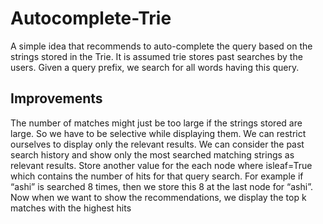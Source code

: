 # Autocomplete-Trie
 A simple idea that recommends to auto-complete the query based on the strings stored in the Trie. It is assumed trie stores past searches by the users.
 Given a query prefix, we search for all words having this query.
 <br>
## Improvements
The number of matches might just be too large if the strings stored are large. So we have to be selective while displaying them. We can restrict ourselves to display only the relevant results. We can consider the past search history and show only the most searched matching strings as relevant results.
Store another value for the each node where isleaf=True which contains the number of hits for that query search. For example if “ashi” is searched 8 times, then we store this 8 at the last node for “ashi”. Now when we want to show the recommendations, we display the top k matches with the highest hits
 
